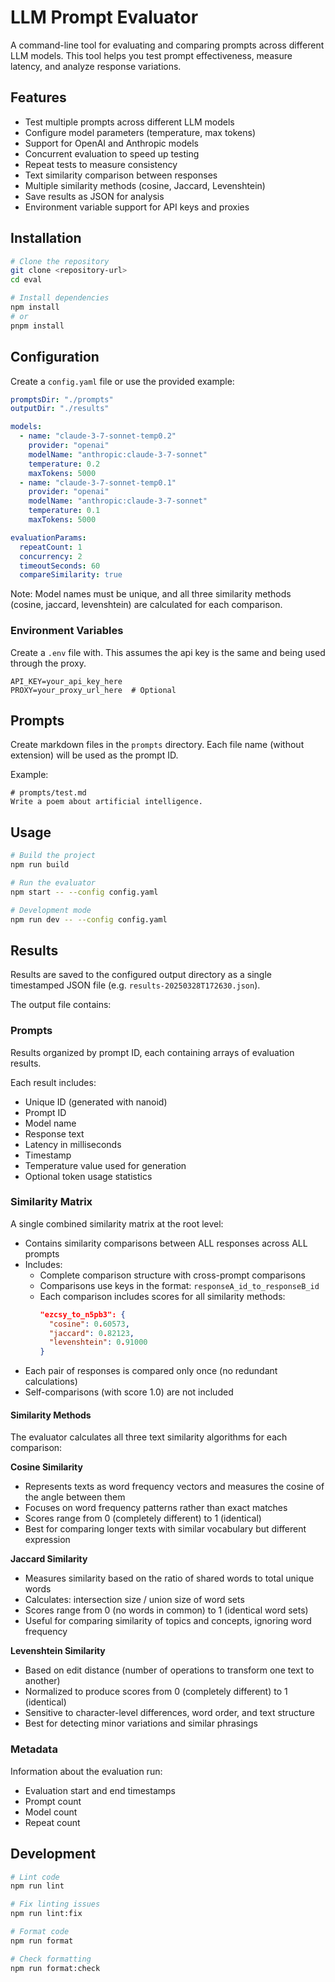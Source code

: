 # LLM Prompt Evaluator

A command-line tool for evaluating and comparing prompts across different LLM models. This tool helps you test prompt effectiveness, measure latency, and analyze response variations.

## Features

- Test multiple prompts across different LLM models
- Configure model parameters (temperature, max tokens)
- Support for OpenAI and Anthropic models
- Concurrent evaluation to speed up testing
- Repeat tests to measure consistency
- Text similarity comparison between responses
- Multiple similarity methods (cosine, Jaccard, Levenshtein)
- Save results as JSON for analysis
- Environment variable support for API keys and proxies

## Installation

```bash
# Clone the repository
git clone <repository-url>
cd eval

# Install dependencies
npm install
# or
pnpm install
```

## Configuration

Create a `config.yaml` file or use the provided example:

```yaml
promptsDir: "./prompts"
outputDir: "./results"

models:
  - name: "claude-3-7-sonnet-temp0.2"
    provider: "openai"
    modelName: "anthropic:claude-3-7-sonnet"
    temperature: 0.2
    maxTokens: 5000
  - name: "claude-3-7-sonnet-temp0.1" 
    provider: "openai"
    modelName: "anthropic:claude-3-7-sonnet"
    temperature: 0.1
    maxTokens: 5000

evaluationParams:
  repeatCount: 1
  concurrency: 2
  timeoutSeconds: 60
  compareSimilarity: true
```

Note: Model names must be unique, and all three similarity methods (cosine, jaccard, levenshtein) are calculated for each comparison.

### Environment Variables

Create a `.env` file with. This assumes the api key is the same and being used through the proxy.

```
API_KEY=your_api_key_here
PROXY=your_proxy_url_here  # Optional
```

## Prompts

Create markdown files in the `prompts` directory. Each file name (without extension) will be used as the prompt ID.

Example:
```
# prompts/test.md
Write a poem about artificial intelligence.
```

## Usage

```bash
# Build the project
npm run build

# Run the evaluator
npm start -- --config config.yaml

# Development mode
npm run dev -- --config config.yaml
```

## Results

Results are saved to the configured output directory as a single timestamped JSON file (e.g. `results-20250328T172630.json`).

The output file contains:

### Prompts
Results organized by prompt ID, each containing arrays of evaluation results.

Each result includes:
- Unique ID (generated with nanoid)
- Prompt ID
- Model name
- Response text
- Latency in milliseconds
- Timestamp
- Temperature value used for generation
- Optional token usage statistics

### Similarity Matrix
A single combined similarity matrix at the root level:
- Contains similarity comparisons between ALL responses across ALL prompts
- Includes:
  - Complete comparison structure with cross-prompt comparisons
  - Comparisons use keys in the format: `responseA_id_to_responseB_id`
  - Each comparison includes scores for all similarity methods:
    ```json
    "ezcsy_to_n5pb3": {
      "cosine": 0.60573,
      "jaccard": 0.82123,
      "levenshtein": 0.91000
    }
    ```
- Each pair of responses is compared only once (no redundant calculations)
- Self-comparisons (with score 1.0) are not included

#### Similarity Methods

The evaluator calculates all three text similarity algorithms for each comparison:

**Cosine Similarity**
- Represents texts as word frequency vectors and measures the cosine of the angle between them
- Focuses on word frequency patterns rather than exact matches
- Scores range from 0 (completely different) to 1 (identical)
- Best for comparing longer texts with similar vocabulary but different expression

**Jaccard Similarity**
- Measures similarity based on the ratio of shared words to total unique words
- Calculates: intersection size / union size of word sets
- Scores range from 0 (no words in common) to 1 (identical word sets)
- Useful for comparing similarity of topics and concepts, ignoring word frequency

**Levenshtein Similarity**
- Based on edit distance (number of operations to transform one text to another)
- Normalized to produce scores from 0 (completely different) to 1 (identical)
- Sensitive to character-level differences, word order, and text structure
- Best for detecting minor variations and similar phrasings

### Metadata
Information about the evaluation run:
- Evaluation start and end timestamps
- Prompt count
- Model count
- Repeat count

## Development

```bash
# Lint code
npm run lint

# Fix linting issues
npm run lint:fix

# Format code
npm run format

# Check formatting
npm run format:check
```
